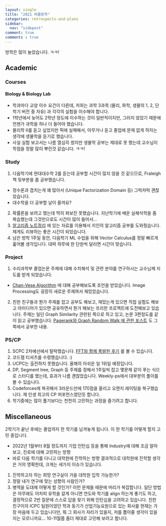 ```yaml
---
layout: single
title: "2021 여름방학"
categories: retrospects-and-plans
sidebar:
  nav: "sidepost"
comment: true
comments : true
---
```


방학은 많이 놀았습니다. ㅋㅋ!

## Academic

### Courses

#### Biology & Biology Lab 
- 학과마다 교양 이수 요건이 다른데, 저희는 과학 3과목 (물리, 화학, 생물의 1, 2, 단학기 버전 중 자유) 과 각각의 실험을 이수해야 합니다. 
- 1학년에서 늦어도 2학년 정도에 이수하는 것이 일반적이지만, 그러지 않았기 때문에 언젠가 과학을 하나 더 들어야 했습니다.
- 물리학 II를 듣고 싶었지만 픽에 실패해서, 아무거나 듣고 졸업에 문제 없게 하자는 생각에 생물학을 듣기로 했습니다.
- 사실 실험 보고서는 나름 열심히 썼지만 생물학 공부는 제대로 못 했는데 교수님이 학점을 정말 많이 뿌린것 같습니다. ㅋㅋ!

### Study
1. 다음학기에 현대대수학 2를 듣는데 공부할 시간이 많지 않을 것 같으므로, Fraleigh 책 뒷부분을 좀 공부했습니다.
  - 정수론과 겹치는게 꽤 많아서 (Unique Factorization Domain 등) 그럭저럭 괜찮았습니다.
  - 대수학을 더 공부할 날이 올까요?
2. 확률론을 보려고 했는데 딱히 펴보진 못했습니다. 지난학기에 배운 실해석학을 좀 복습했는데 그것만으로도 시간이 많이 들어서...
3. [알고리즘 노트정리](/ds-alg-note/) 에 있는 자료를 이용해서 지인의 알고리즘 공부를 도와줬습니다. 제게도 리뷰하는 좋은 시간이 되었습니다.
4. 남은 방학 1주일 동안, 다음학기 ML 수업을 위해 Vector Calculus를 정말 빠르게 훑어볼 생각입니다. 대략 하루에 한 단원씩 달리면 시간이 맞습니다.

### Project
1. 수리과학부 졸업논문 주제에 대해 수치해석 및 관련 분야를 연구하시는 교수님께 지도를 받게 되었습니다. 
  - [Chan-Vese Algorithm](/cs-adventure/chan-vese/) 에 대해 공부해보도록 조언을 받았습니다. Image Processing도 굉장히 새로운 주제여서 재밌었습니다. 
2. 친한 친구들과 뭔가 주제를 잡고 공부도 해보고, 재밌는게 있으면 직접 실험도 해보고 아이디어가 있으면 공유하면서 뭔가 해보는 프리한 프로젝트에 도전해보고 있습니다. 주제는 일단 Graph Similarity 관련된 쪽으로 하고 있고, 논문 3편정도를 같이 읽고 공부했습니다. [Pagerank와 Graph Random Walk 에 관한 포스트](//advanced-algorithms/random-walk-on-graphs/) 도 그쪽에서 공부한 내용.

### PS/CP
1. SCPC 2차예선에서 탈락했습니다. [FFT와 함께 폭발한 후기](/cp-rounds/SCPC-2021-Round2/) 를 볼 수 있습니다.
2. 코드잼 티셔츠를 수령했습니다. :)
3. UCPC는 출전하지 못했습니다. 올해의 아쉬운 일 1위일 예정입니다.
4. DP, Segment tree, Graph 등 주제를 정해서 1주일씩 잡고 몇문제 같이 푸는 식으로 스터디를 했는데, 효과가 나름 괜찮았습니다. Weekly-ps에서 대부분의 풀이를 볼 수 있습니다.
5. Codeforces에 복귀해서 3라운드만에 170점을 올리고 오렌지 레이팅을 복구했습니다. 제 인생 최고의 CP 퍼포먼스였던듯 합니다.
6. 학기중에는 많이 풀기보다는 천천히 고민하는 과정을 즐기려고 합니다.

## Miscellaneous
2학기가 끝난 후에는 졸업까지 한 학기를 남겨놓게 됩니다. 이 한 학기를 어떻게 할지 고민 중입니다.
- 2022년 1월부터 8월 정도까지 기업 인턴십 등을 통해 Industry에 대해 조금 알아보고, 진로에 대해 고민하는 방향
- 바로 다음 학기를 다니고 대학원에 진학하는 방향
결과적으로 대학원에 진학할 생각은 거의 명확한데, 크게는 세가지 이슈가 있습니다.
1. 진학하고자 하는 희망 연구실이 가을 대학원 입학 가능한가?
2. 정말 내가 연구에 맞는 성향의 사람인가?
3. 병역을 도대체 어떻게 할 것인가?
이런 문제들 때문에 머리가 복잡합니다. 일단 방법은 아무래도 어차피 유학을 갈게 아니면 연도와 학기를 align 하는게 좋기도 하고, 결정적으로 2번 질문에 스스로 답을 찾기 위해 인턴십을 고려하고 있습니다. 친한 친구이자 ICPC 팀원이었던 학과 동기가 산업기능요원으로 있는 회사를 현재는 가장 마음에 두고 있습니다만, 뭐 그 회사가 자리가 있을지, 저를 뽑아줄 생각이 있을지는 모르니까요... 10-11월쯤 좀더 제대로 고민해 보려고 합니다.